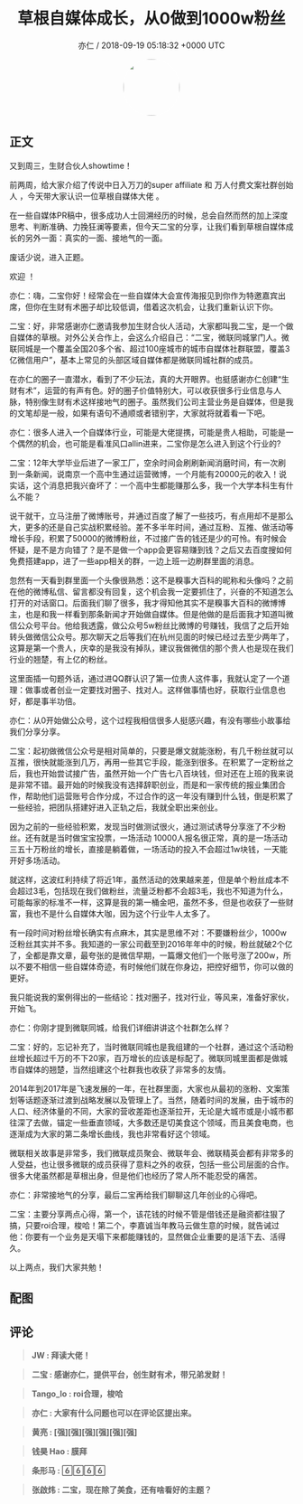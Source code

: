 <h1 align="center">草根自媒体成长，从0做到1000w粉丝</h1>
<p align="center">
    <a>亦仁 / 2018-09-19 05:18:32 &#43;0000 UTC</a>
</p>

<div align="center">
    <img src="https://images.zsxq.com/Fn3NQqCN8nuGF86yZPXSbEsl0mb3?e=1590940799&amp;token=kIxbL07-8jAj8w1n4s9zv64FuZZNEATmlU_Vm6zD:pfbNc8W3hS0oYG_hyXXh_rHMHuc=" width="100" height="100" style="border:1px solid;border-radius:50%; color:#ffffff"/>
</div>

## 正文

<div>
    

又到周三，生财合伙人showtime！ 

前两周，给大家介绍了传说中日入万刀的super affiliate       和 万人付费文案社群创始人      ，今天带大家认识一位草根自媒体大佬      。

在一些自媒体PR稿中，很多成功人士回溯经历的时候，总会自然而然的加上深度思考、判断准确、力挽狂澜等要素，但今天二宝的分享，让我们看到草根自媒体成长的另外一面：真实的一面、接地气的一面。 

废话少说，进入正题。

欢迎      ！ 

亦仁：嗨，二宝你好！经常会在一些自媒体大会宣传海报见到你作为特邀嘉宾出席，但你在生财有术圈子却比较低调，借着这次机会，让我们重新认识下你。二宝：好，非常感谢亦仁邀请我参加生财合伙人活动，大家都叫我二宝，是一个做自媒体的草根。对外公关合作上，会这么介绍自己：“二宝，微联同城掌门人。微联同城是一个覆盖全国20多个省、超过100座城市的城市自媒体社群联盟，覆盖3亿微信用户”，基本上常见的头部区域自媒体都是微联同城社群的成员。在亦仁的圈子一直潜水，看到了不少玩法，真的大开眼界。也挺感谢亦仁创建“生财有术”，运营的有声有色。好的圈子价值特别大，可以收获很多行业信息与人脉，特别像生财有术这样接地气的圈子。虽然我们公司主营业务是自媒体，但是我的文笔却是一般，如果有语句不通顺或者错别字，大家就将就着看一下吧。亦仁：很多人进入一个自媒体行业，可能是大佬提携，可能是贵人相助，可能是一个偶然的机会，也可能是看准风口allin进来，二宝你是怎么进入到这个行业的?二宝：12年大学毕业后进了一家工厂，空余时间会刷刷新闻消磨时间，有一次刷到一条新闻，说南京一个高中生通过运营微博，一个月能有20000元的收入！说实话，这个消息把我兴奋坏了：一个高中生都能赚那么多，我一个大学本科生有什么不能？说干就干，立马注册了微博账号，并通过百度了解了一些技巧，有点用却不是那么大，更多的还是自己实战积累经验。差不多半年时间，通过互粉、互推、做活动等增长手段，积累了50000的微博粉丝，不过接广告的钱还是少的可怜。有时候会怀疑，是不是方向错了？是不是做一个app会更容易赚到钱？之后又去百度搜如何免费搭建app，进了一些app相关的群，一边上班一边刷群里面的消息。忽然有一天看到群里面一个头像很熟悉：这不是糗事大百科的昵称和头像吗？之前在他的微博私信、留言都没有回复，这个机会我一定要抓住了，兴奋的不知道怎么打开的对话窗口。后面我们聊了很多，我才得知他其实不是糗事大百科的微博博主，也是和我一样看到那条新闻才开始做自媒体。但是他做的是后面我才知道叫微信公众号平台。他给我透露，做公众号5w粉丝比微博的号赚钱，我信了之后开始转头做微信公众号。那次聊天之后等我们在杭州见面的时候已经过去至少两年了，这算是第一个贵人，庆幸的是我没有掉队，建议我做微信的那个贵人也是现在我们行业的翘楚，有上亿的粉丝。这里面插一句题外话，通过进QQ群认识了第一位贵人这件事，我就认定了一个道理：做事或者创业一定要找对圈子、找对人。这样做事情也好，获取行业信息也好，都是事半功倍。亦仁：从0开始做公众号，这个过程我相信很多人挺感兴趣，有没有哪些小故事给我们分享分享。 二宝：起初做微信公众号是相对简单的，只要是爆文就能涨粉，有几千粉丝就可以互推，很快就能涨到几万，再用一些其它手段，能涨到很多。在积累了一定粉丝之后，我也开始尝试接广告，虽然开始一个广告七八百块钱，但对还在上班的我来说是非常不错。最开始的时候我没有选择辞职创业，而是和一家传统的报业集团合作，帮助他们运营账号合作分成，不过合作的这一年没有赚到什么钱，倒是积累了一些经验，把团队搭建好进入正轨之后，我就全职出来创业。因为之前的一些经验积累，发现当时做测试很火，通过测试诱导分享涨了不少粉丝。还有就是当时做宝宝投票，一场活动 10000人报名很正常，真的是一场活动三五十万粉丝的增长，直接是躺着做，一场活动的投入不会超过1w块钱，一天能开好多场活动。就这样，这波红利持续了将近1年，虽然活动的效果越来差，但是单个粉丝成本不会超过3毛，包括现在我们做粉丝，流量泛粉都不会超3毛，我也不知道为什么，可能每家的标准不一样，这算是我的第一桶金吧，虽然不多，但是也收获了一些财富，我也不是什么自媒体大咖，因为这个行业牛人太多了。有一段时间对粉丝增长确实有点麻木，其实是思维不对：不要嫌粉丝少，1000w泛粉丝其实并不多。我知道的一家公司截至到2016年年中的时候，粉丝就破2个亿了，全都是靠文章，最夸张的是微信早期，一篇爆文他们一个账号涨了200w，所以不要不相信一些自媒体奇迹，有时候他们就在你身边，把控好细节，你可以做的更好。我只能说我的案例得出的一些结论：找对圈子，找对行业，等风来，准备好家伙，开始飞。亦仁：你刚才提到微联同城，给我们详细讲讲这个社群怎么样？二宝：好的，忘记补充了，当时微联同城也是我组建的一个社群，通过这个活动粉丝增长超过千万的不下20家，百万增长的应该是标配了。微联同城里面都是做城市自媒体的翘楚，当然组建这个社群我也收获了非常多的友情。2014年到2017年是飞速发展的一年，在社群里面，大家也从最初的涨粉、文案策划等话题逐渐过渡到战略发展以及管理上了。当然，随着时间的发展，由于城市的人口、经济体量的不同，大家的营收差距也逐渐拉开，无论是大城市或是小城市都往深了去做，锚定一些垂直领域，大多数还是切美食这个领域，而且美食电商，也逐渐成为大家的第二条增长曲线，我也非常看好这个领域。微联相关故事是非常多，我们微联成员聚会、微联年会、微联精英会都有非常多的人受益，也让很多微联的成员获得了意料之外的收获，包括一些公司层面的合作。很多大佬虽然都是草根出身，但是他们也经历了常人所不能忍受的痛苦。亦仁：非常接地气的分享，最后二宝再给我们聊聊这几年创业的心得吧。二宝：主要分享两点心得，第一个，该花钱的时候不管是借钱还是融资都往狠了搞，只要roi合理，梭哈！第二个，李嘉诚当年教马云做生意的时候，就告诫过他：你要有一个业务是天塌下来都能赚钱的，显然做企业重要的是活下去、活得久。

以上两点，我们大家共勉！
</div>

## 配图
<div class="image" align="center">

</div>

## 评论

<div align="left">
<div>

<blockquote >
<span> <strong>JW : 拜读大佬！ </strong></span>
</blockquote>

<blockquote >
<span> <strong>二宝 : 感谢亦仁，提供平台，创生财有术，带兄弟发财！ </strong></span>
</blockquote>

<blockquote >
<span> <strong>Tango_lo : roi合理，梭哈 </strong></span>
</blockquote>

<blockquote >
<span> <strong>亦仁 : 大家有什么问题也可以在评论区提出来。 </strong></span>
</blockquote>

<blockquote >
<span> <strong>黄亮 : [强][强][强][强][强][强] </strong></span>
</blockquote>

<blockquote >
<span> <strong>钱昊 Hao : 膜拜 </strong></span>
</blockquote>

<blockquote >
<span> <strong>条形马 :  </strong></span>
</blockquote>

<blockquote >
<span> <strong>张啟炜 : 二宝，现在除了美食，还有啥看好的主题？ </strong></span>
</blockquote>

</div>
</div>